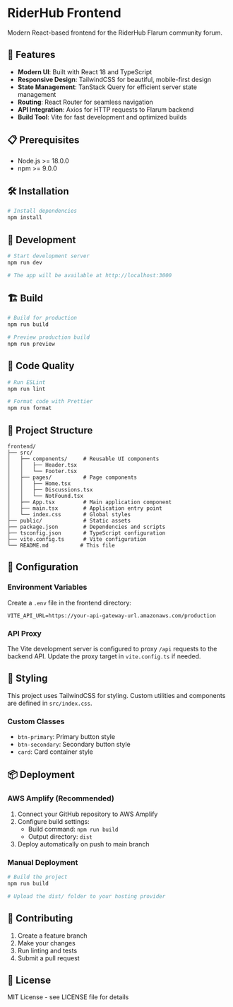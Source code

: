 # RiderHub Frontend

Modern React-based frontend for the RiderHub Flarum community forum.

## 🚀 Features

- **Modern UI**: Built with React 18 and TypeScript
- **Responsive Design**: TailwindCSS for beautiful, mobile-first design
- **State Management**: TanStack Query for efficient server state management
- **Routing**: React Router for seamless navigation
- **API Integration**: Axios for HTTP requests to Flarum backend
- **Build Tool**: Vite for fast development and optimized builds

## 📋 Prerequisites

- Node.js >= 18.0.0
- npm >= 9.0.0

## 🛠️ Installation

```bash
# Install dependencies
npm install
```

## 🏃 Development

```bash
# Start development server
npm run dev

# The app will be available at http://localhost:3000
```

## 🏗️ Build

```bash
# Build for production
npm run build

# Preview production build
npm run preview
```

## 🧹 Code Quality

```bash
# Run ESLint
npm run lint

# Format code with Prettier
npm run format
```

## 📁 Project Structure

```
frontend/
├── src/
│   ├── components/     # Reusable UI components
│   │   ├── Header.tsx
│   │   └── Footer.tsx
│   ├── pages/          # Page components
│   │   ├── Home.tsx
│   │   ├── Discussions.tsx
│   │   └── NotFound.tsx
│   ├── App.tsx         # Main application component
│   ├── main.tsx        # Application entry point
│   └── index.css       # Global styles
├── public/             # Static assets
├── package.json        # Dependencies and scripts
├── tsconfig.json       # TypeScript configuration
├── vite.config.ts      # Vite configuration
└── README.md          # This file
```

## 🔧 Configuration

### Environment Variables

Create a `.env` file in the frontend directory:

```env
VITE_API_URL=https://your-api-gateway-url.amazonaws.com/production
```

### API Proxy

The Vite development server is configured to proxy `/api` requests to the backend API. Update the proxy target in `vite.config.ts` if needed.

## 🎨 Styling

This project uses TailwindCSS for styling. Custom utilities and components are defined in `src/index.css`.

### Custom Classes

- `btn-primary`: Primary button style
- `btn-secondary`: Secondary button style
- `card`: Card container style

## 📦 Deployment

### AWS Amplify (Recommended)

1. Connect your GitHub repository to AWS Amplify
2. Configure build settings:
   - Build command: `npm run build`
   - Output directory: `dist`
3. Deploy automatically on push to main branch

### Manual Deployment

```bash
# Build the project
npm run build

# Upload the dist/ folder to your hosting provider
```

## 🤝 Contributing

1. Create a feature branch
2. Make your changes
3. Run linting and tests
4. Submit a pull request

## 📝 License

MIT License - see LICENSE file for details


